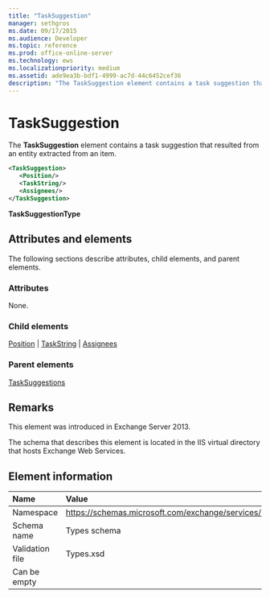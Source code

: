 ```yaml
---
title: "TaskSuggestion"
manager: sethgros
ms.date: 09/17/2015
ms.audience: Developer
ms.topic: reference
ms.prod: office-online-server
ms.technology: ews
ms.localizationpriority: medium
ms.assetid: ade9ea3b-bdf1-4999-ac7d-44c6452cef36
description: "The TaskSuggestion element contains a task suggestion that resulted from an entity extracted from an item."
---
```


# TaskSuggestion

The **TaskSuggestion** element contains a task suggestion that resulted from an entity extracted from an item. 
  
```XML
<TaskSuggestion>
   <Position/>
   <TaskString/>
   <Assignees/>
</TaskSuggestion>
```

**TaskSuggestionType**

## Attributes and elements

The following sections describe attributes, child elements, and parent elements.
  
### Attributes

None.
  
### Child elements

[Position](position.md) | [TaskString](taskstring.md) | [Assignees](assignees.md)
  
### Parent elements

[TaskSuggestions](tasksuggestions.md)
  
## Remarks

This element was introduced in Exchange Server 2013.
  
The schema that describes this element is located in the IIS virtual directory that hosts Exchange Web Services.
  
## Element information

|**Name**|**Value**|
|:-----|:-----|
|Namespace  <br/> |https://schemas.microsoft.com/exchange/services/2006/types  <br/> |
|Schema name  <br/> |Types schema  <br/> |
|Validation file  <br/> |Types.xsd  <br/> |
|Can be empty  <br/> ||
   

